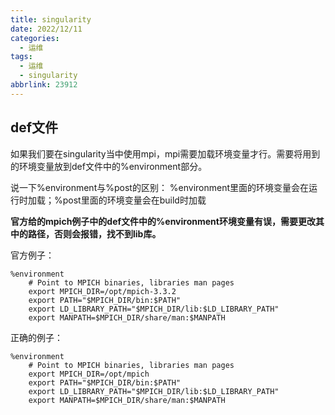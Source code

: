 ```yaml
---
title: singularity
date: 2022/12/11
categories:
  - 运维
tags:
  - 运维
  - singularity
abbrlink: 23912
---
```


## def文件
如果我们要在singularity当中使用mpi，mpi需要加载环境变量才行。需要将用到的环境变量放到def文件中的%environment部分。

说一下%environment与%post的区别：
%environment里面的环境变量会在运行时加载；%post里面的环境变量会在build时加载

**官方给的mpich例子中的def文件中的%environment环境变量有误，需要更改其中的路径，否则会报错，找不到lib库。**

官方例子：
```
%environment
    # Point to MPICH binaries, libraries man pages
    export MPICH_DIR=/opt/mpich-3.3.2
    export PATH="$MPICH_DIR/bin:$PATH"
    export LD_LIBRARY_PATH="$MPICH_DIR/lib:$LD_LIBRARY_PATH"
    export MANPATH=$MPICH_DIR/share/man:$MANPATH
```
正确的例子：
```
%environment
    # Point to MPICH binaries, libraries man pages
    export MPICH_DIR=/opt/mpich
    export PATH="$MPICH_DIR/bin:$PATH"
    export LD_LIBRARY_PATH="$MPICH_DIR/lib:$LD_LIBRARY_PATH"
    export MANPATH=$MPICH_DIR/share/man:$MANPATH
```